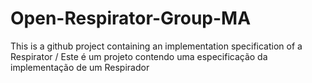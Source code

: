 # Open-Respirator-Group-MA
This is a github project containing an implementation specification of a Respirator / Este é um projeto contendo uma especificação da implementação de um Respirador
